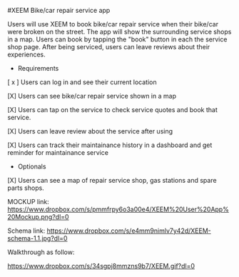 #XEEM
Bike/car repair service app

Users will use XEEM to book bike/car repair service when their bike/car were broken on the street. The app will show the surrounding service shops in a map. Users can book by tapping the "book" button in each the service shop page. After being serviced, users can leave reviews about their experiences.

* Requirements

[ x ] Users can log in and see their current location

[X] Users can see bike/car repair service shown in a map

[X] Users can tap on the service to check service quotes and book that service.

[X] Users can leave review about the service after using 

[X] Users can track their maintainance history in a dashboard and get reminder for maintainance service


* Optionals

[X] Users can see a map of repair service shop, gas stations and spare parts shops.

MOCKUP link: https://www.dropbox.com/s/pmmfrpy6o3a00e4/XEEM%20User%20App%20Mockup.png?dl=0

Schema link: https://www.dropbox.com/s/e4mm9nimlv7y42d/XEEM-schema-1.1.jpg?dl=0

Walkthrough as follow:

https://www.dropbox.com/s/34sgpj8mmzns9b7/XEEM.gif?dl=0


